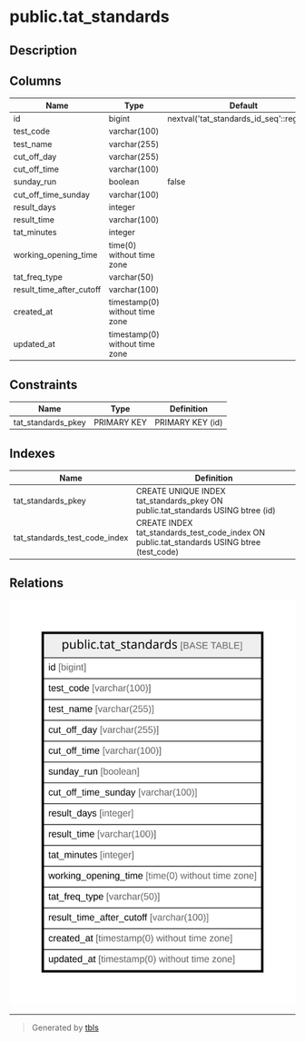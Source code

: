 # public.tat_standards

## Description

## Columns

| Name | Type | Default | Nullable | Children | Parents | Comment |
| ---- | ---- | ------- | -------- | -------- | ------- | ------- |
| id | bigint | nextval('tat_standards_id_seq'::regclass) | false |  |  |  |
| test_code | varchar(100) |  | false |  |  |  |
| test_name | varchar(255) |  | false |  |  |  |
| cut_off_day | varchar(255) |  | false |  |  |  |
| cut_off_time | varchar(100) |  | true |  |  |  |
| sunday_run | boolean | false | false |  |  |  |
| cut_off_time_sunday | varchar(100) |  | true |  |  |  |
| result_days | integer |  | false |  |  |  |
| result_time | varchar(100) |  | true |  |  |  |
| tat_minutes | integer |  | true |  |  |  |
| working_opening_time | time(0) without time zone |  | true |  |  |  |
| tat_freq_type | varchar(50) |  | true |  |  |  |
| result_time_after_cutoff | varchar(100) |  | true |  |  |  |
| created_at | timestamp(0) without time zone |  | true |  |  |  |
| updated_at | timestamp(0) without time zone |  | true |  |  |  |

## Constraints

| Name | Type | Definition |
| ---- | ---- | ---------- |
| tat_standards_pkey | PRIMARY KEY | PRIMARY KEY (id) |

## Indexes

| Name | Definition |
| ---- | ---------- |
| tat_standards_pkey | CREATE UNIQUE INDEX tat_standards_pkey ON public.tat_standards USING btree (id) |
| tat_standards_test_code_index | CREATE INDEX tat_standards_test_code_index ON public.tat_standards USING btree (test_code) |

## Relations

![er](public.tat_standards.svg)

---

> Generated by [tbls](https://github.com/k1LoW/tbls)
